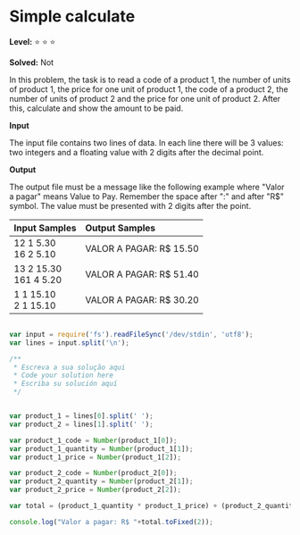 # Simple calculate

**Level:** :star: :star: :star:

**Solved:** Not 

In this problem, the task is to read a code of a product 1, the number of units of product 1, the price for one unit of product 1, the code of a product 2, the number of units of product 2 and the price for one unit of product 2. After this, calculate and show the amount to be paid.

**Input**

The input file contains two lines of data. In each line there will be 3 values: two integers and a floating value with 2 digits after the decimal point.

**Output**

The output file must be a message like the following example where "Valor a pagar" means Value to Pay. Remember the space after ":" and after "R$" symbol. The value must be presented with 2 digits after the point.

|Input Samples|	Output Samples|
|:--|:--|
|12 1 5.30 <br> 16 2 5.10 | VALOR A PAGAR: R$ 15.50 |
|13 2 15.30 <br> 161 4 5.20|VALOR A PAGAR: R$ 51.40
|1 1 15.10 <br> 2 1 15.10 |VALOR A PAGAR: R$ 30.20 |

```javascript 

var input = require('fs').readFileSync('/dev/stdin', 'utf8');
var lines = input.split('\n');

/**
 * Escreva a sua solução aqui
 * Code your solution here
 * Escriba su solución aquí
 */


var product_1 = lines[0].split(' ');
var product_2 = lines[1].split(' ');

var product_1_code = Number(product_1[0]);
var product_1_quantity = Number(product_1[1]);
var product_1_price = Number(product_1[2]);

var product_2_code = Number(product_2[0]);
var product_2_quantity = Number(product_2[1]);
var product_2_price = Number(product_2[2]);

var total = (product_1_quantity * product_1_price) + (product_2_quantity * product_2_price );

console.log("Valor a pagar: R$ "+total.toFixed(2));





```